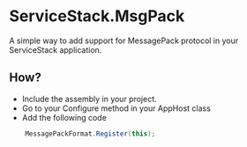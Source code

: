 # ServiceStack.MsgPack

A simple way to add support for MessagePack protocol in your ServiceStack application.

## How?

* Include the assembly in your project.
* Go to your Configure method in your AppHost class
* Add the following code

```csharp
    MessagePackFormat.Register(this);
```
